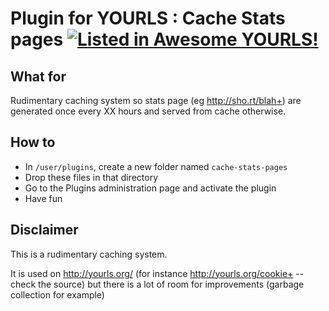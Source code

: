 # Plugin for YOURLS : Cache Stats pages [![Listed in Awesome YOURLS!](https://img.shields.io/badge/Awesome-YOURLS-C5A3BE)](https://github.com/YOURLS/awesome-yourls/)

## What for

Rudimentary caching system so stats page (eg http://sho.rt/blah+) are generated once every XX hours and served from cache otherwise.

## How to

* In `/user/plugins`, create a new folder named `cache-stats-pages`
* Drop these files in that directory
* Go to the Plugins administration page and activate the plugin 
* Have fun

## Disclaimer

This is a rudimentary caching system.

It is used on http://yourls.org/ (for instance http://yourls.org/cookie+ -- check the source) but there is a lot of room for improvements (garbage collection for example)
